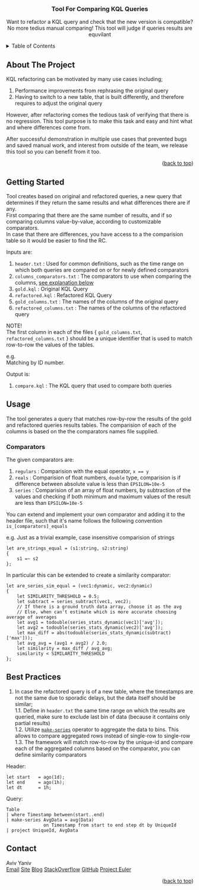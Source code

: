 ﻿<div id="top"></div>

<h3 align="center">Tool For Comparing KQL Queries</h3>

<div>
  <p align="center">
    Want to refactor a KQL query and check that the new version is compatible? <br>
    No more tedius manual comparing! This tool will judge if queries results are equvilant 
  </p>
</div>

<!-- TABLE OF CONTENTS -->
<details>
  <summary>Table of Contents</summary>
  <ol>
    <li>
      <a href="#about-the-project">About The Project</a>      
    </li>
    <li>
      <a href="#getting-started">Getting Started</a>
    </li>
    <li><a href="#usage">Usage</a></li>
    <li><a href="#comparators">Comparators</a></li>
    <li><a href="#best-practices">Best Practices</a></li>
    <li><a href="#contact">Contact</a></li>
  </ol>
</details>



<!-- ABOUT THE PROJECT -->
## About The Project

KQL refactoring can be motivated by many use cases including; <br> 
1) Performance improvements from rephrasing the original query <br>
2) Having to switch to a new table, that is built differently, and therefore requires to adjust the original query <br>

However, after refactoring comes the tedious task of verifying that there is no regression.
This tool purpose is to make this task and easy and hint what and where differences come from.

After successful demonstration in multiple use cases that prevented bugs and saved manual work, and interest from outside of the team, we release this tool so you can benefit from it too. 

<p align="right">(<a href="#top">back to top</a>)</p>


<!-- GETTING STARTED -->
## Getting Started

Tool creates based on original and refactored queries, a new query that determines if they return the same results and what differences there are if any. <br>
First comparing that there are the same number of results, and if so comparing columns value-by-value, according to customizable comparators. <br>
In case that there are differences, you have access to a the comparision table so it would be easier to find the RC. <br> 

Inputs are:
1. `header.txt` : Used for common definitions, such as the time range on which both queries are compared on or for newly defined comparators
2. `columns_comparators.txt` : The comparators to use when comparing the columns, [see explanation below](#comparators) <br>
3. `gold.kql` : Original KQL Query
4. `refactored.kql` : Refactored KQL Query
5. `gold_columns.txt` : The names of the columns of the original query
6. `refactored_columns.txt` : The names of the columns of the refactored query

NOTE! <br>
The first column in each of the files { `gold_columns.txt`, `refactored_columns.txt` } should be a unique identifier that is used to match row-to-row the values of the tables.

e.g. <br>
Matching by ID number.

Output is:
1. `compare.kql` : The KQL query that used to compare both queries

<!-- USAGE INSTRUCTIONS -->
## Usage
The tool generates a query that matches row-by-row the results of the gold and refactored queries results tables.
The comparision of each of the columns is based on the the comparators names file supplied.

### Comparators
The given comparators are:
1. `regulars` : Comparision with the equal operator, `x == y`
2. `reals` : Comparision of float numbers, `double` type, comparision is if difference between absolute value is less than `EPSILON=10e-5`
3. `series` : Comparision of an array of float numbers, by subtraction of the values and checking if both minimum and maximum values of the result are less than `EPSILON=10e-5`

You can extend and implement your own comparator and adding it to the header file, such that it's name follows the following convention `is_[comparators]_equals` <br>

e.g.
Just as a trivial example, case insensitive comparision of strings
```kql
let are_strings_equal = (s1:string, s2:string)
{
    s1 =~ s2
};
```

In particular this can be extended to create a similarity comparator:
```kql
let are_series_sim_equal = (vec1:dynamic, vec2:dynamic)
{
    let SIMILARITY_THRESHOLD = 0.5;
    let subtract = series_subtract(vec1, vec2);
    // If there is a ground truth data array, choose it as the avg
    // Else, when can't estimate which is more accurate choosing average of averages 
    let avg1 = todouble(series_stats_dynamic(vec1)['avg']);
    let avg2 = todouble(series_stats_dynamic(vec2)['avg']);
    let max_diff = abs(todouble(series_stats_dynamic(subtract)['max']));
    let avg_avg = (avg1 + avg2) / 2.0;    
    let similarity = max_diff / avg_avg;
    similarity < SIMILARITY_THRESHOLD
};
```

## Best Practices
1. In case the refactored query is of a new table, where the timestamps are not the same due to sporadic delays, but the data itself should be similar; <br>
1.1. Define in `header.txt` the same time range on which the results are queried, make sure to exclude last bin of data (because it contains only partial results) <br>
1.2. Utilize [`make-series`](https://docs.microsoft.com/en-us/azure/data-explorer/kusto/query/make-seriesoperator) operator to aggregate the data to bins. This allows to compare aggregated rows instead of single-row to single-row  <br>
1.3. The framework will match row-to-row by the unique-id and compare each of the aggregated columns based on the comparator, you can define similarity comparators  

Header:
```
let start   = ago(1d);
let end     = ago(1h);
let dt      = 1h;
```

Query:
```
Table
| where Timestamp between(start..end)
| make-series AvgData = avg(Data)
              on Timestamp from start to end step dt by UniqueId
| project UniqueId, AvgData
```

<!-- CONTACT -->
## Contact

Aviv Yaniv <br>
[Email](avivyaniv@microsoft.com)
[Site](https://www.tau.ac.il/~avivyaniv/)
[Blog](https://avivyaniv.medium.com/)
[StackOverflow](https://stackoverflow.com/users/14148864/aviv-yaniv?tab=profile)
[GitHub](https://github.com/AvivYaniv)
[Project Euler](https://projecteuler.net/profile/Aviv_Yaniv.png)

<p align="right">(<a href="#top">back to top</a>)</p>
